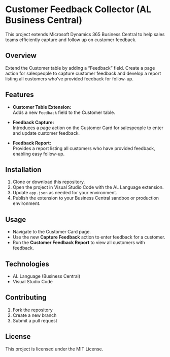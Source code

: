 # Customer Feedback Collector (AL Business Central)

This project extends Microsoft Dynamics 365 Business Central to help sales teams efficiently capture and follow up on customer feedback.

## Overview

Extend the Customer table by adding a “Feedback” field. Create a page action for salespeople to capture customer feedback and develop a report listing all customers who’ve provided feedback for follow-up.

## Features

- **Customer Table Extension:**  
  Adds a new `Feedback` field to the Customer table.

- **Feedback Capture:**  
  Introduces a page action on the Customer Card for salespeople to enter and update customer feedback.

- **Feedback Report:**  
  Provides a report listing all customers who have provided feedback, enabling easy follow-up.

## Installation

1. Clone or download this repository.
2. Open the project in Visual Studio Code with the AL Language extension.
3. Update `app.json` as needed for your environment.
4. Publish the extension to your Business Central sandbox or production environment.

## Usage

- Navigate to the Customer Card page.
- Use the new **Capture Feedback** action to enter feedback for a customer.
- Run the **Customer Feedback Report** to view all customers with feedback.

## Technologies

- AL Language (Business Central)
- Visual Studio Code

## Contributing

1. Fork the repository
2. Create a new branch
3. Submit a pull request

## License

This project is licensed under the MIT License.
